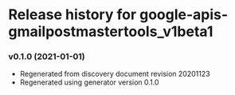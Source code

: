# Release history for google-apis-gmailpostmastertools_v1beta1

### v0.1.0 (2021-01-01)

* Regenerated from discovery document revision 20201123
* Regenerated using generator version 0.1.0


